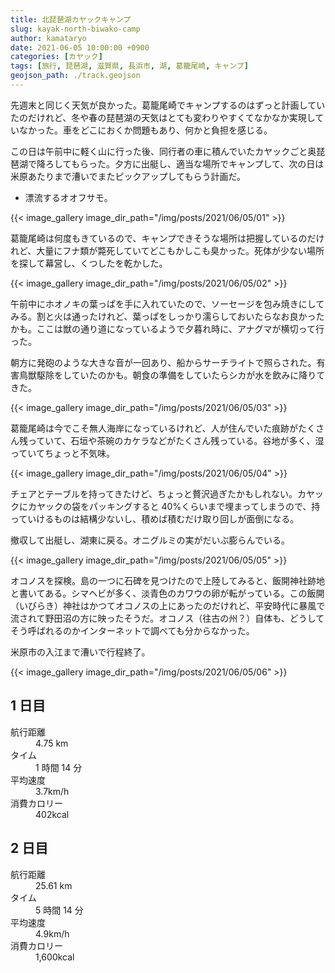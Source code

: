 ```yaml
---
title: 北琵琶湖カヤックキャンプ
slug: kayak-north-biwako-camp
author: kamataryo
date: 2021-06-05 10:00:00 +0900
categories: [カヤック]
tags: [旅行, 琵琶湖, 滋賀県, 長浜市, 湖, 葛籠尾崎, キャンプ]
geojson_path: ./track.geojson
---
```


先週末と同じく天気が良かった。葛籠尾崎でキャンプするのはずっと計画していたのだけれど、冬や春の琵琶湖の天気はとても変わりやすくてなかなか実現していなかった。車をどこにおくか問題もあり、何かと負担を感じる。

この日は午前中に軽く山に行った後、同行者の車に積んでいたカヤックごと奥琵琶湖で降ろしてもらった。夕方に出艇し、適当な場所でキャンプして、次の日は米原あたりまで漕いでまたピックアップしてもらう計画だ。

- 漂流するオオフサモ。

{{< image_gallery image_dir_path="/img/posts/2021/06/05/01" >}}

葛籠尾崎は何度もきているので、キャンプできそうな場所は把握しているのだけれど、大量にフナ類が斃死していてどこもかしこも臭かった。死体が少ない場所を探して幕営し、くつしたを乾かした。

{{< image_gallery image_dir_path="/img/posts/2021/06/05/02" >}}

午前中にホオノキの葉っぱを手に入れていたので、ソーセージを包み焼きにしてみる。割と火は通ったけれど、葉っぱをしっかり濡らしておいたらなお良かったかも。ここは獣の通り道になっているようで夕暮れ時に、アナグマが横切って行った。

朝方に発砲のような大きな音が一回あり、船からサーチライトで照らされた。有害鳥獣駆除をしていたのかも。朝食の準備をしていたらシカが水を飲みに降りてきた。

{{< image_gallery image_dir_path="/img/posts/2021/06/05/03" >}}

葛籠尾崎は今でこそ無人海岸になっているけれど、人が住んでいた痕跡がたくさん残っていて、石垣や茶碗のカケラなどがたくさん残っている。谷地が多く、湿っていてちょっと不気味。

{{< image_gallery image_dir_path="/img/posts/2021/06/05/04" >}}

チェアとテーブルを持ってきたけど、ちょっと贅沢過ぎたかもしれない。カヤックにカヤックの袋をパッキングすると 40%くらいまで埋まってしまうので、持っていけるものは結構少ないし、積めば積むだけ取り回しが面倒になる。

撤収して出艇し、湖東に戻る。オニグルミの実がだいぶ膨らんでいる。

{{< image_gallery image_dir_path="/img/posts/2021/06/05/05" >}}

オコノスを探検。島の一つに石碑を見つけたので上陸してみると、飯開神社跡地と書いてある。シマヘビが多く、淡青色のカワウの卵が転がっている。この飯開（いびらき）神社はかつてオコノスの上にあったのだけれど、平安時代に暴風で流されて野田沼の方に映ったそうだ。オコノス（往古の州？）自体も、どうしてそう呼ばれるのかインターネットで調べても分からなかった。

米原市の入江まで漕いで行程終了。

{{< image_gallery image_dir_path="/img/posts/2021/06/05/06" >}}

## 1 日目

<dl>
<dt>航行距離</dt><dd>4.75 km</dd>
<dt>タイム</dt><dd>1 時間 14 分</dd>
<dt>平均速度</dt><dd>3.7km/h</dd>
<dt>消費カロリー</dt><dd>402kcal</dd>
</dl>

## 2 日目

<dl>
<dt>航行距離</dt><dd>25.61 km</dd>
<dt>タイム</dt><dd>5 時間 14 分</dd>
<dt>平均速度</dt><dd>4.9km/h</dd>
<dt>消費カロリー</dt><dd>1,600kcal</dd>
</dl>
